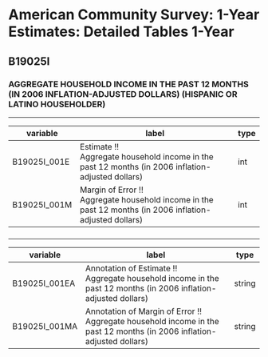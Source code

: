 # American Community Survey: 1-Year Estimates: Detailed Tables 1-Year

## B19025I

### AGGREGATE HOUSEHOLD INCOME IN THE PAST 12 MONTHS (IN 2006 INFLATION-ADJUSTED DOLLARS) (HISPANIC OR LATINO HOUSEHOLDER)

___

| variable | label | type |
| ----- | ----- | ----- |
| B19025I_001E | Estimate !!<br>Aggregate household income in the past 12 months (in 2006 inflation-adjusted dollars) | int |
| B19025I_001M | Margin of Error !!<br>Aggregate household income in the past 12 months (in 2006 inflation-adjusted dollars) | int |
### 

___

| variable | label | type |
| ----- | ----- | ----- |
| B19025I_001EA | Annotation of Estimate !!<br>Aggregate household income in the past 12 months (in 2006 inflation-adjusted dollars) | string |
| B19025I_001MA | Annotation of Margin of Error !!<br>Aggregate household income in the past 12 months (in 2006 inflation-adjusted dollars) | string |

